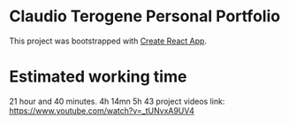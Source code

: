 # Claudio Terogene Personal Portfolio

This project was bootstrapped with [Create React App](https://github.com/facebook/create-react-app).


# Estimated working time
 21 hour and 40 minutes.  4h 14mn 5h 43
project videos link: https://www.youtube.com/watch?v=_tUNvxA9UV4

